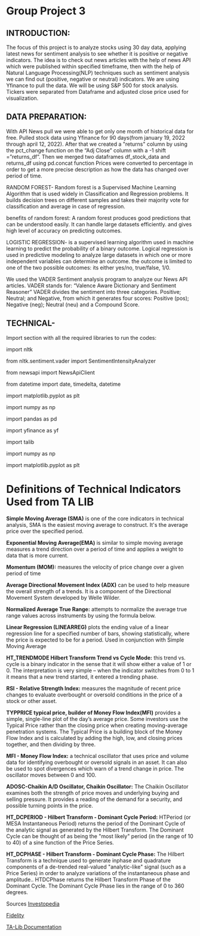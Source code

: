 # Group Project 3

## INTRODUCTION:
The focus of this project is to analyze stocks using 30 day data, applying latest news for sentiment analysis to see whether it is positive or negative indicators.
The idea is to check out news articles with the help of news API which were published within specified timeframe, 
then with the help of Natural Language Processing(NLP) techniques such as sentiment analysis we can find out (positive, negative or neutral) indicators. 
We are using Yfinance to pull the data. We will be using S&P 500 for stock analysis. Tickers were separated from Dataframe and adjusted close price used for visualization. 


## DATA PREPARATION:
With API News pull we were able to get only one month of historical data for free. 
Pulled stock data using Yfinance for 90 days(from january 19, 2022 through april 12, 2022). 
After that we created a "returns" column by using the pct_change function on the “Adj Close” column with a -1 shift =”returns_df”.
Then we merged two dataframes df_stock_data and returns_df using pd.concat function 
Prices were converted to percentage in order to get a more precise description as how the data has changed over period of time. 

RANDOM FOREST- Random forest is a Supervised Machine Learning Algorithm that is used widely in Classification and Regression problems. It builds decision trees on different samples and takes their majority vote for classification and average in case of regression.

benefits of random forest:
A random forest produces good predictions that can be understood easily.
It can handle large datasets efficiently. and gives high level of accuracy on predicting outcomes.


LOGISTIC REGRESSION- is a supervised learning algorithm used in machine learning to predict the probability of a binary outcome. Logical regression is used in predictive modeling to analyze large datasets in which one or more independent variables can determine an outcome.
the outcome is limited to one of the two possible outcomes: its either yes/no, true/false, 1/0.

We used the VADER Sentiment analysis program to analyze our News API articles. VADER stands for: “Valence Aware Dictionary and Sentiment Reasoner”
VADER divides the sentiment into three categories. Positive; Neutral; and Negative, from which it generates four scores: Positive (pos); Negative (neg); Neutral (neu) and a Compound Score.


## TECHNICAL- 
Import section with all the required libraries to run the codes:

import nltk

from nltk.sentiment.vader import SentimentIntensityAnalyzer

from newsapi import NewsApiClient

from datetime import date, timedelta, datetime

import matplotlib.pyplot as plt

import numpy as np

import pandas as pd

import yfinance as yf

import talib

import numpy as np

import matplotlib.pyplot as plt

# Definitions of Technical Indicators Used from TA LIB

**Simple Moving Average (SMA)** is one of the core indicators in technical analysis, SMA is the easiest moving average to construct. It's the average price over the specified period.

**Exponential Moving Average(EMA)** is similar to simple moving average measures a trend direction over a period of time and applies a weight to data that is more current.

**Momentum (MOM):** measures the velocity of price change over a given period of time

**Average Directional Movement Index (ADX)** can be used to help measure the overall strength of a trends. It is a component of the Directional Movement System developed by Welle Wilder.

**Normalized Average True Range:** attempts to normalize the average true range values across instruments by using the formula below.

**Linear Regression (LINEARREG)** plots the ending value of a linear regression line for a specified number of bars, showing statistically, where the price is expected to be for a period. Used in conjunction with Simple Moving Average

**HT_TRENDMODE Hilbert Transform Trend vs Cycle Mode:** this trend vs. cycle is a binary indicator in the sense that it will show either a value of 1 or 0. The interpretation is very simple – when the indicator switches from 0 to 1 it means that a new trend started, it entered a trending phase.

**RSI - Relative Strength Index:** measures the magnitude of recent price changes to evaluate overbought or oversold conditions in the price of a stock or other asset.

**TYPPRICE typical price, builder of Money Flow Index(MFI)** provides a simple, single-line plot of the day’s average price. Some investors use the Typical Price rather than the closing price when creating moving-average penetration systems. The Typical Price is a building block of the Money Flow Index and is calculated by adding the high, low, and closing prices together, and then dividing by three.

**MFI - Money Flow Index:** a technical oscillator that uses price and volume data for identifying overbought or oversold signals in an asset. It can also be used to spot divergences which warn of a trend change in price. The oscillator moves between 0 and 100.

**ADOSC-Chaikin A/D Oscillator, Chaikin Oscillator:** The Chaikin Oscillator examines both the strength of price moves and underlying buying and selling pressure.
It provides a reading of the demand for a security, and possible turning points in the price.

**HT_DCPERIOD - Hilbert Transform - Dominant Cycle Period:** HTPeriod (or MESA Instantaneous Period) returns the period of the Dominant Cycle of the analytic signal as generated by the Hilbert Transform. The Dominant Cycle can be thought of as being the "most likely" period (in the range of 10 to 40) of a sine function of the Price Series.

**HT_DCPHASE - Hilbert Transform - Dominant Cycle Phase:** The Hilbert Transform is a technique used to generate inphase and quadrature components of a de-trended real-valued "analytic-like" signal (such as a Price Series) in order to analyze variations of the instantaneous phase and amplitude.. HTDCPhase returns the Hilbert Transform Phase of the Dominant Cycle. The Dominant Cycle Phase lies in the range of 0 to 360 degrees.


Sources
[Investopedia](https://www.investopedia.com/)

[Fidelity](https://www.fidelity.com/learning-center/trading-investing/technical-analysis/technical-indicator-guide/overview)

[TA-Lib Documentation](https://mrjbq7.github.io/ta-lib/doc_index.html)


